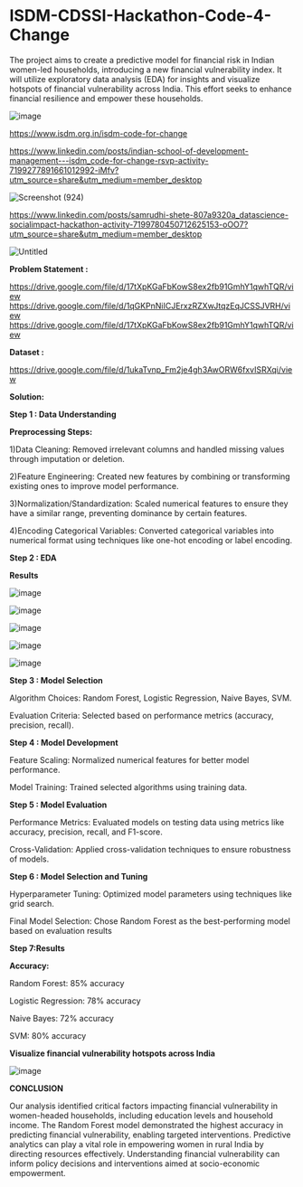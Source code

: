 # ISDM-CDSSI-Hackathon-Code-4-Change
The project aims to create a predictive model for financial risk in Indian women-led households, introducing a new financial vulnerability index. It will utilize exploratory data analysis (EDA) for insights and visualize hotspots of financial vulnerability across India. This effort seeks to enhance financial resilience and empower these households.

![image](https://github.com/Samrudhi00/ISDM-CDSSI-Hackathon-Code-4-Change/assets/89694069/bd069336-2676-4a56-8057-e1ee2549d597)



https://www.isdm.org.in/isdm-code-for-change


https://www.linkedin.com/posts/indian-school-of-development-management---isdm_code-for-change-rsvp-activity-7199277891661012992-iMfv?utm_source=share&utm_medium=member_desktop






![Screenshot (924)](https://github.com/Samrudhi00/ISDM-CDSSI-Hackathon-Code-4-Change/assets/89694069/755bc65e-3ed6-496f-a2ac-cffd8f93a124)






https://www.linkedin.com/posts/samrudhi-shete-807a9320a_datascience-socialimpact-hackathon-activity-7199780450712625153-oOO7?utm_source=share&utm_medium=member_desktop





![Untitled](https://github.com/Samrudhi00/ISDM-CDSSI-Hackathon-Code-4-Change/assets/89694069/74ba18e5-f145-48cc-9dbb-1b997d1ea430)





**Problem Statement :**

https://drive.google.com/file/d/17tXpKGaFbKowS8ex2fb91GmhY1qwhTQR/view
https://drive.google.com/file/d/1qGKPnNiICJErxzRZXwJtqzEqJCSSJVRH/view
https://drive.google.com/file/d/17tXpKGaFbKowS8ex2fb91GmhY1qwhTQR/view


**Dataset :**

https://drive.google.com/file/d/1ukaTvnp_Fm2je4gh3AwORW6fxvISRXqi/view


**Solution:**

**Step 1 : Data Understanding** 

**Preprocessing Steps:**

1)Data Cleaning: Removed irrelevant columns and handled missing values through imputation or deletion.

2)Feature Engineering: Created new features by combining or transforming existing ones to improve model performance.

3)Normalization/Standardization: Scaled numerical features to ensure they have a similar range, preventing dominance by certain features.

4)Encoding Categorical Variables: Converted categorical variables into numerical format using techniques like one-hot encoding or label encoding.


**Step 2 : EDA**

**Results**


![image](https://github.com/Samrudhi00/ISDM-CDSSI-Hackathon-Code-4-Change/assets/89694069/854181e1-17cf-413c-9e07-f96df19d997b)


![image](https://github.com/Samrudhi00/ISDM-CDSSI-Hackathon-Code-4-Change/assets/89694069/643d33ab-d7c5-4a4f-84b4-a9bac7febc56)


![image](https://github.com/Samrudhi00/ISDM-CDSSI-Hackathon-Code-4-Change/assets/89694069/ab7b6429-764f-48af-9325-41087e18f275)


![image](https://github.com/Samrudhi00/ISDM-CDSSI-Hackathon-Code-4-Change/assets/89694069/5f7edd0d-68b4-4a33-86b0-ada4ff122d86)


![image](https://github.com/Samrudhi00/ISDM-CDSSI-Hackathon-Code-4-Change/assets/89694069/27427103-3b25-4c25-868d-40d511a507c7)


**Step 3 : Model Selection**

Algorithm Choices:
Random Forest, Logistic Regression, Naive Bayes, SVM.

Evaluation Criteria:
Selected based on performance metrics (accuracy, precision, recall).

**Step 4 : Model Development**

Feature Scaling:
Normalized numerical features for better model performance.

Model Training:
Trained selected algorithms using training data.



**Step 5 : Model Evaluation**

Performance Metrics:
Evaluated models on testing data using metrics like accuracy, precision, recall, and F1-score.

Cross-Validation:
Applied cross-validation techniques to ensure robustness of models.



**Step 6 : Model Selection and Tuning**

Hyperparameter Tuning:
Optimized model parameters using techniques like grid search.

Final Model Selection:
Chose Random Forest as the best-performing model based on evaluation results



**Step 7:Results**

**Accuracy:**


Random Forest: 85% accuracy

Logistic Regression: 78% accuracy

Naive Bayes: 72% accuracy

SVM: 80% accuracy



**Visualize financial vulnerability hotspots across India**

![image](https://github.com/Samrudhi00/ISDM-CDSSI-Hackathon-Code-4-Change/assets/89694069/b02f543e-1546-42fb-bfe2-cc02c1598fba)





**CONCLUSION**

Our analysis identified critical factors impacting financial vulnerability in women-headed households, including education levels and household income.
The Random Forest model demonstrated the highest accuracy in predicting financial vulnerability, enabling targeted interventions.
Predictive analytics can play a vital role in empowering women in rural India by directing resources effectively.
Understanding financial vulnerability can inform policy decisions and interventions aimed at socio-economic empowerment.
































